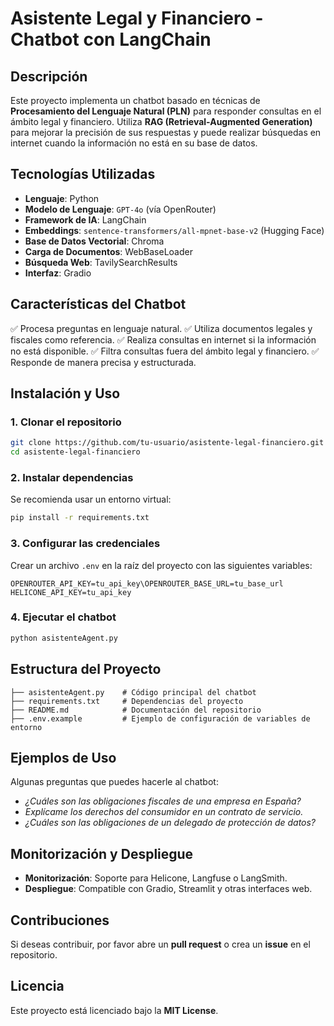 # Asistente Legal y Financiero - Chatbot con LangChain

## Descripción
Este proyecto implementa un chatbot basado en técnicas de **Procesamiento del Lenguaje Natural (PLN)** para responder consultas en el ámbito legal y financiero. Utiliza **RAG (Retrieval-Augmented Generation)** para mejorar la precisión de sus respuestas y puede realizar búsquedas en internet cuando la información no está en su base de datos.

## Tecnologías Utilizadas
- **Lenguaje**: Python
- **Modelo de Lenguaje**: `GPT-4o` (vía OpenRouter)
- **Framework de IA**: LangChain
- **Embeddings**: `sentence-transformers/all-mpnet-base-v2` (Hugging Face)
- **Base de Datos Vectorial**: Chroma
- **Carga de Documentos**: WebBaseLoader
- **Búsqueda Web**: TavilySearchResults
- **Interfaz**: Gradio

## Características del Chatbot
✅ Procesa preguntas en lenguaje natural.
✅ Utiliza documentos legales y fiscales como referencia.
✅ Realiza consultas en internet si la información no está disponible.
✅ Filtra consultas fuera del ámbito legal y financiero.
✅ Responde de manera precisa y estructurada.

## Instalación y Uso
### 1. Clonar el repositorio
```sh
git clone https://github.com/tu-usuario/asistente-legal-financiero.git
cd asistente-legal-financiero
```

### 2. Instalar dependencias
Se recomienda usar un entorno virtual:
```sh
pip install -r requirements.txt
```

### 3. Configurar las credenciales
Crear un archivo `.env` en la raíz del proyecto con las siguientes variables:
```env
OPENROUTER_API_KEY=tu_api_key\OPENROUTER_BASE_URL=tu_base_url
HELICONE_API_KEY=tu_api_key
```

### 4. Ejecutar el chatbot
```sh
python asistenteAgent.py
```

## Estructura del Proyecto
```
├── asistenteAgent.py    # Código principal del chatbot
├── requirements.txt     # Dependencias del proyecto
├── README.md            # Documentación del repositorio
├── .env.example         # Ejemplo de configuración de variables de entorno
```

## Ejemplos de Uso
Algunas preguntas que puedes hacerle al chatbot:
- *¿Cuáles son las obligaciones fiscales de una empresa en España?*
- *Explícame los derechos del consumidor en un contrato de servicio.*
- *¿Cuáles son las obligaciones de un delegado de protección de datos?*

## Monitorización y Despliegue
- **Monitorización**: Soporte para Helicone, Langfuse o LangSmith.
- **Despliegue**: Compatible con Gradio, Streamlit y otras interfaces web.

## Contribuciones
Si deseas contribuir, por favor abre un **pull request** o crea un **issue** en el repositorio.

## Licencia
Este proyecto está licenciado bajo la **MIT License**.

